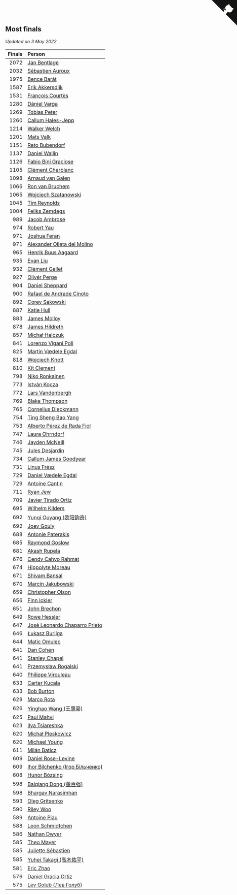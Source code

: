 ## Most finals

*Updated on  3 May 2022*

| Finals | Person |
| ---: | :--- |
| 2072 | [Jan Bentlage](https://www.worldcubeassociation.org/persons/2010BENT01) |
| 2032 | [Sébastien Auroux](https://www.worldcubeassociation.org/persons/2008AURO01) |
| 1975 | [Bence Barát](https://www.worldcubeassociation.org/persons/2008BARA01) |
| 1587 | [Erik Akkersdijk](https://www.worldcubeassociation.org/persons/2005AKKE01) |
| 1531 | [François Courtès](https://www.worldcubeassociation.org/persons/2008COUR01) |
| 1280 | [Dániel Varga](https://www.worldcubeassociation.org/persons/2008VARG01) |
| 1269 | [Tobias Peter](https://www.worldcubeassociation.org/persons/2014PETE03) |
| 1260 | [Callum Hales-Jepp](https://www.worldcubeassociation.org/persons/2012HALE01) |
| 1214 | [Walker Welch](https://www.worldcubeassociation.org/persons/2011WELC01) |
| 1201 | [Mats Valk](https://www.worldcubeassociation.org/persons/2007VALK01) |
| 1151 | [Reto Bubendorf](https://www.worldcubeassociation.org/persons/2012BUBE01) |
| 1137 | [Daniel Wallin](https://www.worldcubeassociation.org/persons/2013WALL03) |
| 1126 | [Fabio Bini Graciose](https://www.worldcubeassociation.org/persons/2010GRAC02) |
| 1105 | [Clément Cherblanc](https://www.worldcubeassociation.org/persons/2014CHER05) |
| 1098 | [Arnaud van Galen](https://www.worldcubeassociation.org/persons/2006GALE01) |
| 1066 | [Ron van Bruchem](https://www.worldcubeassociation.org/persons/2003BRUC01) |
| 1065 | [Wojciech Szatanowski](https://www.worldcubeassociation.org/persons/2011SZAT01) |
| 1045 | [Tim Reynolds](https://www.worldcubeassociation.org/persons/2005REYN01) |
| 1004 | [Feliks Zemdegs](https://www.worldcubeassociation.org/persons/2009ZEMD01) |
| 989 | [Jacob Ambrose](https://www.worldcubeassociation.org/persons/2010AMBR01) |
| 974 | [Robert Yau](https://www.worldcubeassociation.org/persons/2009YAUR01) |
| 971 | [Joshua Feran](https://www.worldcubeassociation.org/persons/2011FERA01) |
| 971 | [Alexander Olleta del Molino](https://www.worldcubeassociation.org/persons/2008OLLE01) |
| 965 | [Henrik Buus Aagaard](https://www.worldcubeassociation.org/persons/2006BUUS01) |
| 935 | [Evan Liu](https://www.worldcubeassociation.org/persons/2009LIUE01) |
| 932 | [Clément Gallet](https://www.worldcubeassociation.org/persons/2004GALL02) |
| 927 | [Olivér Perge](https://www.worldcubeassociation.org/persons/2007PERG01) |
| 904 | [Daniel Sheppard](https://www.worldcubeassociation.org/persons/2009SHEP01) |
| 900 | [Rafael de Andrade Cinoto](https://www.worldcubeassociation.org/persons/2007CINO01) |
| 892 | [Corey Sakowski](https://www.worldcubeassociation.org/persons/2011SAKO01) |
| 887 | [Katie Hull](https://www.worldcubeassociation.org/persons/2010HULL01) |
| 883 | [James Molloy](https://www.worldcubeassociation.org/persons/2011MOLL01) |
| 878 | [James Hildreth](https://www.worldcubeassociation.org/persons/2009HILD01) |
| 857 | [Michał Halczuk](https://www.worldcubeassociation.org/persons/2006HALC01) |
| 841 | [Lorenzo Vigani Poli](https://www.worldcubeassociation.org/persons/2007POLI01) |
| 825 | [Martin Vædele Egdal](https://www.worldcubeassociation.org/persons/2013EGDA02) |
| 818 | [Wojciech Knott](https://www.worldcubeassociation.org/persons/2011KNOT01) |
| 810 | [Kit Clement](https://www.worldcubeassociation.org/persons/2008CLEM01) |
| 798 | [Niko Ronkainen](https://www.worldcubeassociation.org/persons/2010RONK01) |
| 773 | [István Kocza](https://www.worldcubeassociation.org/persons/2005KOCZ01) |
| 772 | [Lars Vandenbergh](https://www.worldcubeassociation.org/persons/2003VAND01) |
| 769 | [Blake Thompson](https://www.worldcubeassociation.org/persons/2010THOM03) |
| 765 | [Cornelius Dieckmann](https://www.worldcubeassociation.org/persons/2009DIEC01) |
| 754 | [Ting Sheng Bao Yang](https://www.worldcubeassociation.org/persons/2008BAOY01) |
| 753 | [Alberto Pérez de Rada Fiol](https://www.worldcubeassociation.org/persons/2011FIOL01) |
| 747 | [Laura Ohrndorf](https://www.worldcubeassociation.org/persons/2009OHRN01) |
| 746 | [Jayden McNeill](https://www.worldcubeassociation.org/persons/2012MCNE01) |
| 745 | [Jules Desjardin](https://www.worldcubeassociation.org/persons/2010DESJ01) |
| 734 | [Callum James Goodyear](https://www.worldcubeassociation.org/persons/2012GOOD02) |
| 731 | [Linus Frész](https://www.worldcubeassociation.org/persons/2011FRES01) |
| 729 | [Daniel Vædele Egdal](https://www.worldcubeassociation.org/persons/2013EGDA01) |
| 729 | [Antoine Cantin](https://www.worldcubeassociation.org/persons/2010CANT02) |
| 711 | [Ryan Jew](https://www.worldcubeassociation.org/persons/2008JEWR01) |
| 709 | [Javier Tirado Ortiz](https://www.worldcubeassociation.org/persons/2009TIRA01) |
| 695 | [Wilhelm Kilders](https://www.worldcubeassociation.org/persons/2010KILD02) |
| 692 | [Yunqi Ouyang (欧阳韵奇)](https://www.worldcubeassociation.org/persons/2007YUNQ01) |
| 692 | [Joey Gouly](https://www.worldcubeassociation.org/persons/2007GOUL01) |
| 688 | [Antonie Paterakis](https://www.worldcubeassociation.org/persons/2012PATE01) |
| 685 | [Raymond Goslow](https://www.worldcubeassociation.org/persons/2014GOSL01) |
| 681 | [Akash Rupela](https://www.worldcubeassociation.org/persons/2012RUPE01) |
| 676 | [Cendy Cahyo Rahmat](https://www.worldcubeassociation.org/persons/2010RAHM02) |
| 674 | [Hippolyte Moreau](https://www.worldcubeassociation.org/persons/2008MORE02) |
| 671 | [Shivam Bansal](https://www.worldcubeassociation.org/persons/2011BANS02) |
| 670 | [Marcin Jakubowski](https://www.worldcubeassociation.org/persons/2007JAKU01) |
| 659 | [Christopher Olson](https://www.worldcubeassociation.org/persons/2009OLSO01) |
| 656 | [Finn Ickler](https://www.worldcubeassociation.org/persons/2012ICKL01) |
| 651 | [John Brechon](https://www.worldcubeassociation.org/persons/2010BREC01) |
| 649 | [Rowe Hessler](https://www.worldcubeassociation.org/persons/2007HESS01) |
| 647 | [José Leonardo Chaparro Prieto](https://www.worldcubeassociation.org/persons/2011CHAP01) |
| 646 | [Łukasz Burliga](https://www.worldcubeassociation.org/persons/2013BURL01) |
| 644 | [Matic Omulec](https://www.worldcubeassociation.org/persons/2010OMUL02) |
| 641 | [Dan Cohen](https://www.worldcubeassociation.org/persons/2007COHE01) |
| 641 | [Stanley Chapel](https://www.worldcubeassociation.org/persons/2016CHAP04) |
| 641 | [Przemysław Rogalski](https://www.worldcubeassociation.org/persons/2013ROGA02) |
| 640 | [Philippe Virouleau](https://www.worldcubeassociation.org/persons/2008VIRO01) |
| 633 | [Carter Kucala](https://www.worldcubeassociation.org/persons/2015KUCA01) |
| 633 | [Bob Burton](https://www.worldcubeassociation.org/persons/2003BURT01) |
| 629 | [Marco Rota](https://www.worldcubeassociation.org/persons/2009ROTA01) |
| 626 | [Yinghao Wang (王鹰豪)](https://www.worldcubeassociation.org/persons/2010WANG07) |
| 625 | [Paul Mahvi](https://www.worldcubeassociation.org/persons/2012MAHV01) |
| 623 | [Ilya Tsiareshka](https://www.worldcubeassociation.org/persons/2012TERE01) |
| 620 | [Michał Pleskowicz](https://www.worldcubeassociation.org/persons/2009PLES01) |
| 620 | [Michael Young](https://www.worldcubeassociation.org/persons/2008YOUN02) |
| 611 | [Milán Baticz](https://www.worldcubeassociation.org/persons/2005BATI01) |
| 609 | [Daniel Rose-Levine](https://www.worldcubeassociation.org/persons/2015ROSE01) |
| 609 | [Ihor Bilchenko (Ігор Більченко)](https://www.worldcubeassociation.org/persons/2011BILC01) |
| 608 | [Hunor Bózsing](https://www.worldcubeassociation.org/persons/2009BOZS01) |
| 598 | [Baiqiang Dong (董百强)](https://www.worldcubeassociation.org/persons/2008DONG06) |
| 598 | [Bhargav Narasimhan](https://www.worldcubeassociation.org/persons/2011NARA02) |
| 593 | [Oleg Gritsenko](https://www.worldcubeassociation.org/persons/2011GRIT01) |
| 590 | [Riley Woo](https://www.worldcubeassociation.org/persons/2007WOOR01) |
| 589 | [Antoine Piau](https://www.worldcubeassociation.org/persons/2008PIAU01) |
| 588 | [Leon Schmidtchen](https://www.worldcubeassociation.org/persons/2010SCHM01) |
| 586 | [Nathan Dwyer](https://www.worldcubeassociation.org/persons/2011DWYE02) |
| 585 | [Theo Mayer](https://www.worldcubeassociation.org/persons/2012MAYE01) |
| 585 | [Juliette Sébastien](https://www.worldcubeassociation.org/persons/2014SEBA01) |
| 585 | [Yuhei Takagi (高木佑平)](https://www.worldcubeassociation.org/persons/2008TAKA01) |
| 581 | [Eric Zhao](https://www.worldcubeassociation.org/persons/2010ZHAO19) |
| 576 | [Daniel Gracia Ortiz](https://www.worldcubeassociation.org/persons/2009ORTI01) |
| 575 | [Lev Golub (Лев Голуб)](https://www.worldcubeassociation.org/persons/2014HOLU01) |


<a href="https://github.com/jonatanklosko/wca_statistics" class="github-corner" aria-label="View source on Github"><svg width="80" height="80" viewBox="0 0 250 250" style="fill:#151513; color:#fff; position: absolute; top: 0; border: 0; right: 0;" aria-hidden="true"><path d="M0,0 L115,115 L130,115 L142,142 L250,250 L250,0 Z"></path><path d="M128.3,109.0 C113.8,99.7 119.0,89.6 119.0,89.6 C122.0,82.7 120.5,78.6 120.5,78.6 C119.2,72.0 123.4,76.3 123.4,76.3 C127.3,80.9 125.5,87.3 125.5,87.3 C122.9,97.6 130.6,101.9 134.4,103.2" fill="currentColor" style="transform-origin: 130px 106px;" class="octo-arm"></path><path d="M115.0,115.0 C114.9,115.1 118.7,116.5 119.8,115.4 L133.7,101.6 C136.9,99.2 139.9,98.4 142.2,98.6 C133.8,88.0 127.5,74.4 143.8,58.0 C148.5,53.4 154.0,51.2 159.7,51.0 C160.3,49.4 163.2,43.6 171.4,40.1 C171.4,40.1 176.1,42.5 178.8,56.2 C183.1,58.6 187.2,61.8 190.9,65.4 C194.5,69.0 197.7,73.2 200.1,77.6 C213.8,80.2 216.3,84.9 216.3,84.9 C212.7,93.1 206.9,96.0 205.4,96.6 C205.1,102.4 203.0,107.8 198.3,112.5 C181.9,128.9 168.3,122.5 157.7,114.1 C157.9,116.9 156.7,120.9 152.7,124.9 L141.0,136.5 C139.8,137.7 141.6,141.9 141.8,141.8 Z" fill="currentColor" class="octo-body"></path></svg></a><style>.github-corner:hover .octo-arm{animation:octocat-wave 560ms ease-in-out}@keyframes octocat-wave{0%,100%{transform:rotate(0)}20%,60%{transform:rotate(-25deg)}40%,80%{transform:rotate(10deg)}}@media (max-width:500px){.github-corner:hover .octo-arm{animation:none}.github-corner .octo-arm{animation:octocat-wave 560ms ease-in-out}}</style>
